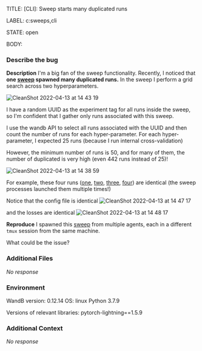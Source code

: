 TITLE:
[CLI]: Sweep starts many duplicated runs

LABEL:
c:sweeps,cli

STATE:
open

BODY:
### Describe the bug

<!--- Description of the issue below  -->
**Description**
I'm a big fan of the sweep functionality. Recently, I noticed that **one [sweep](https://wandb.ai/andreimargeloiu/low-data/sweeps/srhfq97l) spawned many duplicated runs.** In the sweep I perform a grid search across two hyperparameters.

![CleanShot 2022-04-13 at 14 43 19](https://user-images.githubusercontent.com/18227298/163194063-1a38cc80-e655-4c74-972c-1d52b7f40765.png)

I have a random UUID as the experiment tag for all runs inside the sweep, so I'm confident that I gather only runs associated with this sweep.

I use the wandb API to select all runs associated with the UUID and then count the number of runs for each hyper-parameter. For each hyper-parameter, I expected 25 runs (because I run internal cross-validation)

However, the minimum number of runs is 50, and for many of them, the number of duplicated is very high (even 442 runs instead of 25)!

![CleanShot 2022-04-13 at 14 38 59](https://user-images.githubusercontent.com/18227298/163193275-4b4563fb-f17e-4579-8b2c-484f76bc9d28.png)


For example, these four runs ([one](https://wandb.ai/andreimargeloiu/low-data/runs/natkhfjd), [two](https://wandb.ai/andreimargeloiu/low-data/runs/3ufci98x), [three](https://wandb.ai/andreimargeloiu/low-data/runs/36u9wy1x), [four](https://wandb.ai/andreimargeloiu/low-data/runs/1tkxypve)) are identical (the sweep processes launched them multiple times!)

Notice that the config file is identical
![CleanShot 2022-04-13 at 14 47 17](https://user-images.githubusercontent.com/18227298/163195001-819451d5-875d-46c7-aadf-082215805b48.png)


and the losses are identical
![CleanShot 2022-04-13 at 14 48 17](https://user-images.githubusercontent.com/18227298/163195097-e0831e9f-754b-4821-ad93-c2c218e99a06.png)


**Reproduce**
I spawned this [sweep](https://wandb.ai/andreimargeloiu/low-data/sweeps/srhfq97l) from multiple agents, each in a different `tmux` session from the same machine.

What could be the issue?

### Additional Files

_No response_

### Environment

WandB version: 0.12.14
OS: linux
Python 3.7.9

Versions of relevant libraries:
pytorch-lightning==1.5.9

### Additional Context

_No response_

